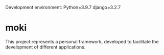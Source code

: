 Development environment:
Python=3.9.7
django=3.2.7

# moki
This project represents a personal framework, developed to facilitate the development of different applications.
